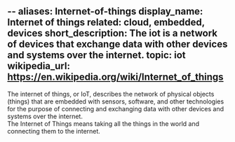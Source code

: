 --
aliases: Internet-of-things
display_name: Internet of things
related: cloud, embedded, devices
short_description: The iot is a network of devices that exchange data with other devices and systems over the internet.
topic: iot
wikipedia_url: https://en.wikipedia.org/wiki/Internet_of_things
---
The internet of things, or IoT, describes the network of physical objects (things) that are embedded with sensors, software, and other technologies for the purpose of connecting and exchanging data with other devices and systems over the internet.  
The Internet of Things means taking all the things in the world and connecting them to the internet.
